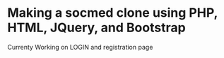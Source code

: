 # Making a socmed clone using PHP, HTML, JQuery, and Bootstrap

Currenty Working on LOGIN and registration page